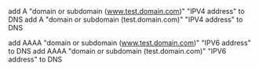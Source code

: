 

add A "domain or subdomain (www.test.domain.com)" "IPV4 address" to  DNS
add A "domain or subdomain (test.domain.com)" "IPV4 address" to  DNS

add AAAA "domain or subdomain (www.test.domain.com)" "IPV6 address" to DNS
add AAAA "domain or subdomain (test.domain.com)" "IPV6 address" to DNS
